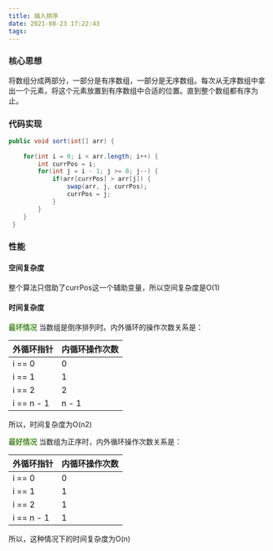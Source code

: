 ```yaml
---
title: 插入排序
date: 2021-08-23 17:22:43
tags:
---
```


### 核心思想
将数组分成两部分，一部分是有序数组，一部分是无序数组。每次从无序数组中拿出一个元素，将这个元素放置到有序数组中合适的位置。直到整个数组都有序为止。


### 代码实现
```java
public void sort(int[] arr) {
   
    for(int i = 0; i < arr.length; i++) {
        int currPos = i;
        for(int j = i - 1; j >= 0; j--) {
            if(arr[currPos] > arr[j]) {
                swap(arr, j, currPos);
                currPos = j;
            }
        }
    }
 }
```


### 性能
#### 空间复杂度
整个算法只借助了currPos这一个辅助变量，所以空间复杂度是O(1)
​

#### 时间复杂度
<span style="background: rgb(228, 247, 210);color: rgb(19, 82, 0);
    opacity: 1;border-radius:2em">最坏情况</span> 当数组是倒序排列时。内外循环的操作次数关系是：

| 外循环指针 | 内循环操作次数 |
| --- | --- |
| i == 0 | 0 |
| i == 1 | 1 |
| i == 2 | 2 |
| i == n - 1 | n - 1 |

所以，时间复杂度为O(n2)  

<span style="background: rgb(228, 247, 210);color: rgb(19, 82, 0);
    opacity: 1;border-radius:2em">最好情况</span> 当数组为正序时，内外循环操作次数关系是：

| 外循环指针 | 内循环操作次数 |
| --- | --- |
| i == 0 | 0 |
| i == 1 | 1 |
| i == 2 | 1 |
| i == n - 1 | 1 |

所以，这种情况下的时间复杂度为O(n)

